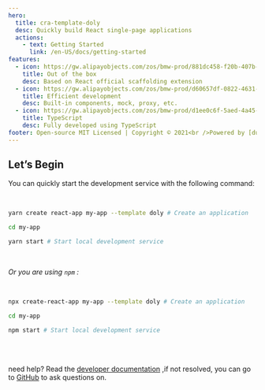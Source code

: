 ```yaml
---
hero:
  title: cra-template-doly
  desc: Quickly build React single-page applications
  actions:
    - text: Getting Started
      link: /en-US/docs/getting-started
features:
  - icon: https://gw.alipayobjects.com/zos/bmw-prod/881dc458-f20b-407b-947a-95104b5ec82b/k79dm8ih_w144_h144.png
    title: Out of the box
    desc: Based on React official scaffolding extension
  - icon: https://gw.alipayobjects.com/zos/bmw-prod/d60657df-0822-4631-9d7c-e7a869c2f21c/k79dmz3q_w126_h126.png
    title: Efficient development
    desc: Built-in components, mock, proxy, etc.
  - icon: https://gw.alipayobjects.com/zos/bmw-prod/d1ee0c6f-5aed-4a45-a507-339a4bfe076c/k7bjsocq_w144_h144.png
    title: TypeScript
    desc: Fully developed using TypeScript
footer: Open-source MIT Licensed | Copyright © 2021<br />Powered by [dumi](https://d.umijs.org)
---
```


## Let’s Begin

You can quickly start the development service with the following command:

<br/>

```bash
yarn create react-app my-app --template doly # Create an application

cd my-app

yarn start # Start local development service
```

<br/>

_Or you are using `npm` :_

<br/>

```bash
npx create-react-app my-app --template doly # Create an application

cd my-app

npm start # Start local development service
```

<br/>
<br/>

need help? Read the [developer documentation](/en-US/docs) ,if not resolved, you can go to [GitHub](https://github.com/doly-dev/cra-template-doly/issues) to ask questions on.

